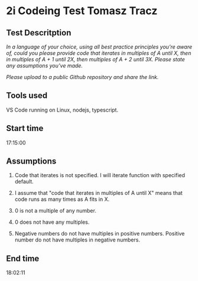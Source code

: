 # 2i Codeing Test Tomasz Tracz

## Test Descritption

_In a language of your choice, using all best practice principles you’re aware of, could you please provide code that iterates in multiples of A until X, then in multiples of A + 1 until 2X, then multiples of A + 2 until 3X. Please state any assumptions you’ve made._

_Please upload to a public Github repository and share the link._

## Tools used

VS Code running on Linux, nodejs, typescript.

## Start time

17:15:00

## Assumptions

1. Code that iterates is not specified. I will iterate function with specified default.

2. I assume that "code that iterates in multiples of A until X" means that code runs as many times as A fits in X.

3. 0 is not a multiple of any number.

4. 0 does not have any multiples.

5. Negative numbers do not have multiples in positive numbers. Positive number do not have multiples in negative numbers.

## End time

18:02:11
